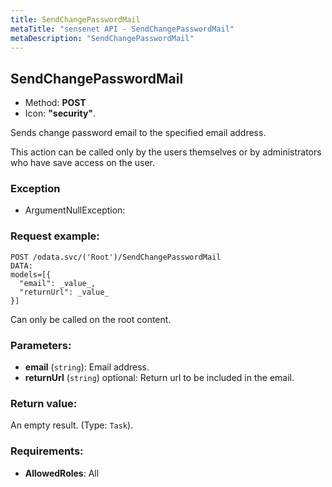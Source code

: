 ```yaml
---
title: SendChangePasswordMail
metaTitle: "sensenet API - SendChangePasswordMail"
metaDescription: "SendChangePasswordMail"
---
```


## SendChangePasswordMail
- Method: **POST**
- Icon: **"security"**.

Sends change password email to the specified email address.
 

This action can be called only by the users themselves or
 by administrators who have save access on the user.

### Exception
- ArgumentNullException:

### Request example:

```
POST /odata.svc/('Root')/SendChangePasswordMail
DATA:
models=[{
  "email": _value_, 
  "returnUrl": _value_
}]
```
Can only be called on the root content.
### Parameters:
- **email** (`string`): Email address.
- **returnUrl** (`string`) optional: Return url to be included in the email.

### Return value:
An empty result. (Type: `Task`).

### Requirements:
- **AllowedRoles**: All

